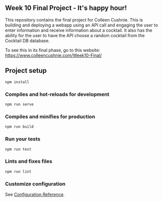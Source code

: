 ## Week 10 Final Project - It's happy hour!
This repository contains the final project for Colleen Cushnie. This is building and deploying a webapp using an API call and engaging the user to enter information and receive information about a cocktail. It also has the ability for the user to have the API choose a random cocktail from the Cocktail DB database. 

To see this in its final phase, go to this website: https://www.colleencushnie.com/Week10-Final/


## Project setup
```
npm install
```

### Compiles and hot-reloads for development
```
npm run serve
```

### Compiles and minifies for production
```
npm run build
```

### Run your tests
```
npm run test
```

### Lints and fixes files
```
npm run lint
```

### Customize configuration
See [Configuration Reference](https://cli.vuejs.org/config/).
